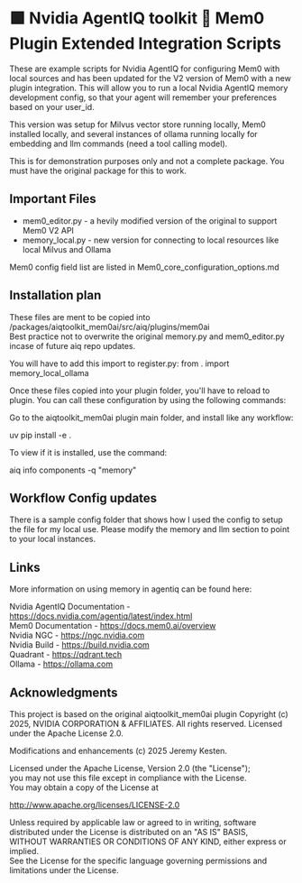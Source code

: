 # 🟩 Nvidia AgentIQ toolkit 🔌 Mem0 Plugin Extended Integration Scripts

These are example scripts for Nvidia AgentIQ for configuring Mem0 with local sources and has been updated for the V2 version of Mem0 with a new plugin integration. This will allow you to run a local Nvidia AgentIQ memory development config, so that your agent will remember your preferences based on your user_id.

This version was setup for Milvus vector store running locally, Mem0 installed locally, and several instances of ollama running locally for embedding and llm commands (need a tool calling model).

This is for demonstration purposes only and not a complete package. You must have the original package for this to work.

## Important Files

* mem0_editor.py - a hevily modified version of the original to support Mem0 V2 API
* memory_local.py - new version for connecting to local resources like local Milvus and Ollama

Mem0 config field list are listed in Mem0_core_configuration_options.md

## Installation plan

These files are ment to be copied into <aiq folder>/packages/aiqtoolkit_mem0ai/src/aiq/plugins/mem0ai  
Best practice not to overwrite the original memory.py and mem0_editor.py incase of future aiq repo updates.  

You will have to add this import to register.py: from . import memory_local_ollama  

Once these files copied into your plugin folder, you'll have to reload to plugin. You can call these configuration by using the following commands:  

Go to the aiqtoolkit_mem0ai plugin main folder, and install like any workflow:  

uv pip install -e .  

To view if it is installed, use the command:  

aiq info components -q "memory" 

## Workflow Config updates

There is a sample config folder that shows how I used the config to setup the file for my local use. Please modify the memory and llm section to point to your local instances. 

## Links

More information on using memory in agentiq can be found here:

Nvidia AgentIQ Documentation - https://docs.nvidia.com/agentiq/latest/index.html  
Mem0 Documentation - https://docs.mem0.ai/overview  
Nvidia NGC - https://ngc.nvidia.com  
Nvidia Build - https://build.nvidia.com  
Quadrant - https://qdrant.tech  
Ollama - https://ollama.com  

## Acknowledgments

This project is based on the original aiqtoolkit_mem0ai plugin Copyright (c) 2025, NVIDIA CORPORATION & AFFILIATES. All rights reserved. Licensed under the Apache License 2.0.  
  
Modifications and enhancements (c) 2025 Jeremy Kesten.  
  
Licensed under the Apache License, Version 2.0 (the "License");  
you may not use this file except in compliance with the License.  
You may obtain a copy of the License at  
  
http://www.apache.org/licenses/LICENSE-2.0  
  
Unless required by applicable law or agreed to in writing, software  
distributed under the License is distributed on an "AS IS" BASIS,  
WITHOUT WARRANTIES OR CONDITIONS OF ANY KIND, either express or implied.  
See the License for the specific language governing permissions and  
limitations under the License.  